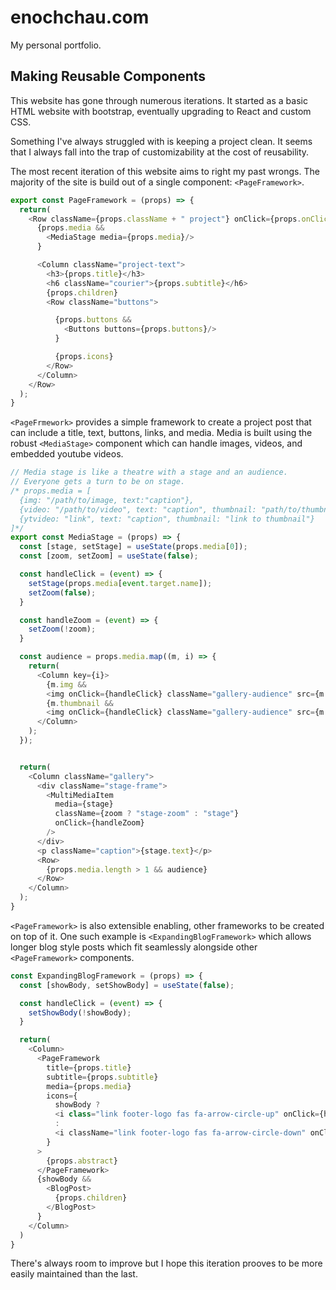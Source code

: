 # enochchau.com
My personal portfolio.

## Making Reusable Components
This website has gone through numerous iterations. 
It started as a basic HTML website with bootstrap, eventually upgrading to React and custom CSS.

Something I've always struggled with is keeping a project clean.
It seems that I always fall into the trap of customizability at the cost of reusability.

The most recent iteration of this website aims to right my past wrongs.
The majority of the site is build out of a single component: `<PageFramework>`.
```javascript
export const PageFramework = (props) => {
  return(
    <Row className={props.className + " project"} onClick={props.onClick}>
      {props.media &&
        <MediaStage media={props.media}/>
      }

      <Column className="project-text">
        <h3>{props.title}</h3>
        <h6 className="courier">{props.subtitle}</h6>
        {props.children}
        <Row className="buttons">

          {props.buttons && 
            <Buttons buttons={props.buttons}/>
          }

          {props.icons}
        </Row>
      </Column>
    </Row>
  );
}
```

`<PageFrmework>` provides a simple framework to create a project post that can include
a title, text, buttons, links, and media.
Media is built using the robust `<MediaStage>` component which can handle images, videos, and embedded youtube videos.

```javascript
// Media stage is like a theatre with a stage and an audience.
// Everyone gets a turn to be on stage.
/* props.media = [
  {img: "/path/to/image, text:"caption"},
  {video: "/path/to/video", text: "caption", thumbnail: "path/to/thumbnail"},
  {ytvideo: "link", text: "caption", thumbnail: "link to thumbnail"}
]*/
export const MediaStage = (props) => {
  const [stage, setStage] = useState(props.media[0]);
  const [zoom, setZoom] = useState(false);

  const handleClick = (event) => {
    setStage(props.media[event.target.name]);
    setZoom(false);
  }

  const handleZoom = (event) => {
    setZoom(!zoom);
  }

  const audience = props.media.map((m, i) => {
    return(
      <Column key={i}>
        {m.img &&
        <img onClick={handleClick} className="gallery-audience" src={m.img} alt={m.img} name={i}/>}
        {m.thumbnail &&
        <img onClick={handleClick} className="gallery-audience" src={m.thumbnail} alt={m.text} name={i}/>}
      </Column>
    );
  });


  return(
    <Column className="gallery">
      <div className="stage-frame">
        <MultiMediaItem
          media={stage}
          className={zoom ? "stage-zoom" : "stage"}
          onClick={handleZoom}
        />
      </div>
      <p className="caption">{stage.text}</p>
      <Row>
        {props.media.length > 1 && audience}
      </Row>
    </Column>
  );
}
```

`<PageFramework>` is also extensible enabling, other frameworks to be created on top of it. 
One such example is `<ExpandingBlogFramework>` which allows longer blog style posts which fit seamlessly alongside other `<PageFramework>` components.

```javascript
const ExpandingBlogFramework = (props) => {
  const [showBody, setShowBody] = useState(false);

  const handleClick = (event) => {
    setShowBody(!showBody);
  }

  return(
    <Column>
      <PageFramework
        title={props.title}
        subtitle={props.subtitle}
        media={props.media}
        icons={
          showBody ? 
          <i class="link footer-logo fas fa-arrow-circle-up" onClick={handleClick}/>
          :
          <i className="link footer-logo fas fa-arrow-circle-down" onClick={handleClick}/>
        }
      >
        {props.abstract}
      </PageFramework>
      {showBody && 
        <BlogPost> 
          {props.children}
        </BlogPost>
      }
    </Column>
  )
}
```

There's always room to improve but I hope this iteration prooves to be more easily maintained than the last.